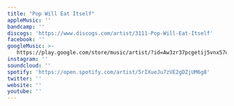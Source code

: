 ```yaml
---
title: "Pop Will Eat Itself"
appleMusic: ''
bandcamp: ''
discogs: 'https://www.discogs.com/artist/3111-Pop-Will-Eat-Itself'
facebook: ''
googleMusic: >-
   https://play.google.com/store/music/artist/?id=Aw3zr37pcgetij5vnx57qxhzsku
instagram: ''
soundcloud: ''
spotify: 'https://open.spotify.com/artist/5rIXueJu7zVE2gDZjUM6g8'
twitter: ''
website: ''
youtube: ''
---
```


